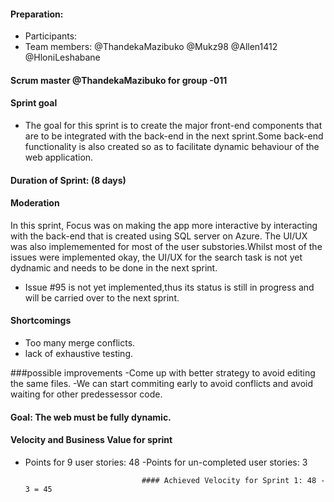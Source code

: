 #### Preparation:
- Participants:
- Team members: @ThandekaMazibuko  @Mukz98  @Allen1412 @HloniLeshabane 

#### Scrum master @ThandekaMazibuko for group -011

#### Sprint goal
- The goal for this  sprint is to create  the major front-end components that are to be integrated with the back-end in the next sprint.Some back-end functionality  is also  created so as to facilitate dynamic behaviour of the web application.


#### Duration of Sprint: (8 days)

#### Moderation
In this sprint, Focus was on making the app more interactive by interacting with the back-end that is created using SQL server on Azure. The UI/UX was also implememented for most of the user substories.Whilst most of the issues were implemented okay, the UI/UX for the search task is not yet dydnamic and needs to be done in the next sprint.

- Issue #95 is  not yet implemented,thus its status is still in progress and will be carried over to the next sprint.

#### Shortcomings

- Too many merge conflicts.
- lack of exhaustive testing.

###possible improvements
-Come up with better strategy to avoid editing the same files.
-We can start commiting early to avoid conflicts and avoid waiting for other predessessor code.

#### Goal: The web must be fully dynamic.

#### Velocity and Business Value for sprint

- Points for 9 user stories: 48
-Points for  un-completed user stories: 3

                                #### Achieved Velocity for Sprint 1: 48 - 3 = 45
